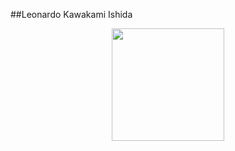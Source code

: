 ##Leonardo Kawakami Ishida 

<div align="center">
  <a href="https://github.com/ra96678">
  <img height="180em" src="https://github-readme-stats.vercel.app/api?username=ra96678&show_icons=false&theme=light&include_all_commits=true&count_private=true"/>
</div>

